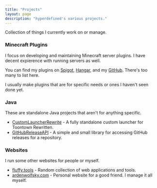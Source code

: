 ```yaml
---
title: "Projects"
layout: page
description: "hyperdefined's various projects."
---
```

<p>Collection of things I currently work on or manage.</p>
<h3>Minecraft Plugins</h3>
<p>I focus on developing and maintaining Minecraft server plugins. I have decent expierence with running servers as well.</p>
<p>You can find my plugins on <a href="https://www.spigotmc.org/resources/authors/hyperdefined.599050/">Spigot</a>, <a href="https://hangar.papermc.io/hyperdefined">Hangar</a>, and my <a href="https://github.com/hyperdefined?tab=repositories">GitHub</a>. There's too many to list here.</p>
<p>I usually make plugins that are for specific needs or ones I haven't seen done yet.</p>
<h3>Java</h3>
<p>These are standalone Java projects that aren't for anything specific.</p>
<ul>
    <li><a href="https://github.com/hyperdefined/CustomLauncherRewrite">CustomLauncherRewrite</a> - A fully standalone custom launcher for Toontown Rewritten.</li>
    <li><a href="https://github.com/hyperdefined/GitHubReleaseAPI">GitHubReleaseAPI</a> - A simple and small library for accessing GitHub releases for a repository.</li>
</ul>
<h3>Websites</h3>
<p>I run some other websites for people or myself.</p>
<ul>
    <li><a href="https://fluffy.tools">fluffy.tools</a> - Random collection of web applications and tools.</li>
    <li><a href="https://ardenwolfsky.com">ardenwolfsky.com</a> - Personal website for a good friend. I manage it all myself.</li>
</ul>